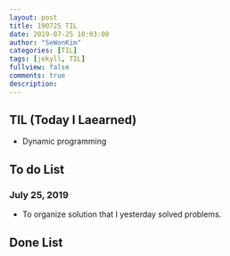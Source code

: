 ```yaml
---
layout: post
title: 190725 TIL
date: 2019-07-25 10:03:00
author: "SeWonKim"
categories: [TIL]
tags: [jekyll, TIL]
fullview: false
comments: true
description: 
---
```



## TIL (Today I Laearned)
* Dynamic programming

## To do List 
### July 25, 2019
* To organize solution that I yesterday solved problems.

## Done List